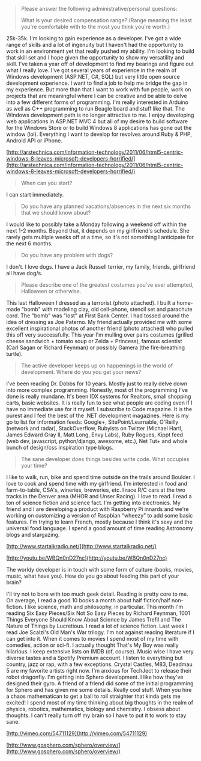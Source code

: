 > Please answer the following administrative/personal questions:
> 
> What is your desired compensation range? (Range meaning the least you're comfortable with to the most you think you're worth.)

25k-35k.  I'm looking to gain experience as a developer.  I've got a wide range of skills and a lot of ingenuity but I haven't had the opportunity to work in an environment yet that really pushed my ability. I'm looking to build that skill set and I hope given the opportunity to show my versatility and skill.  I've taken a year off of development to find my bearings and figure out what I really love.  I've got several years of experience in the realm of Windows development (ASP.NET, C#, SQL) but very little open source development experience.  I want to find a job to help me bridge the gap in my experience.  But more than that I want to work with fun people, work on projects that are meaningful where I can be creative and be able to delve into a few different forms of programming.  I'm really interested in Arduino as well as C++ programming to run Beagle board and stuff like that.  The Windows development path is no longer attractive to me.  I enjoy developing web applications in ASP.NET MVC 4 but all of my desire to build software for the Windows Store or to build Windows 8 applications has gone out the window (lol).  Everything I want to develop for revolves around Ruby & PHP, Android API or iPhone.

[http://arstechnica.com/information-technology/2011/06/html5-centric-windows-8-leaves-microsoft-developers-horrified/](http://arstechnica.com/information-technology/2011/06/html5-centric-windows-8-leaves-microsoft-developers-horrified/)

> When can you start?

I can start immediately.

> Do you have any planned vacations/absences in the next six months that we should know about?

I would like to possibly take a Monday following a weekend off within the next 1-2 months.  Beyond that, it depends on my girlfriend's schedule.  She rarely gets multiple weeks off at a time, so it's not something I anticipate for the next 6 months.

> Do you have any problem with dogs?

I don't.  I love dogs.  I have a Jack Russell terrier, my family, friends, girlfriend all have dog/s.

> Please describe one of the greatest costumes you've ever attempted, Halloween or otherwise.

This last Halloween I dressed as a terrorist (photo attached).  I built a home-made "bomb" with modeling clay, old cell-phone, stencil set and parachute cord.  The "bomb" was "lost" at First Bank Center.  I had tossed around the idea of dressing as Joe Paterno.  My friend actually provided me with some excellent inspirational photos of another friend (photo attached) who pulled this off very successfully.  This year I'm mulling over pairs costumes (grilled cheese sandwich + tomato soup or Zelda + Princess), famous scientist (Carl Sagan or Richard Feynman) or possibly Gamera (the fire-breathing turtle).

> The active developer keeps up on happenings in the world of development. Where do you you get your news?

I've been reading Dr. Dobbs for 10 years.  Mostly just to really delve down into more complex programming.  Honestly, most of the programming I've done is really mundane.  It's been IDX systems for Realtors, small shopping carts, basic websites.  It is really fun to see what people are coding even if I have no immediate use for it myself.  I subscribe to Code magazine.  It is the purest and I feel the best of the .NET development magazines.  Here is my go to list for information feeds: Google+, SitePoint/Learnable, O'Reilly (network and radar), StackOverflow, Rubyists on Twitter (Michael Hartl, James Edward Gray II, Matt Long, Envy Labs), Ruby Rogues, Kippt feed (web dev, javascript, python/django, awesome, etc.), Net Tut+ and whole bunch of design/css inspiration type blogs.

> The sane developer does things besides write code. What occupies your time?

I like to walk, run, bike and spend time outside on the trails around Boulder.  I love to cook and spend time with my girlfriend.  I'm interested in food and farm-to-table, CSA's, wineries, breweries, etc.  I race R/C cars at the two tracks in the Denver area (MHOR and Unser Racing).  I love to read.  I read a ton of science fiction and science fact.  I'm getting into electronics.  My friend and I are developing a product with Raspberry Pi innards and we're working on customizing a version of Raspbian “wheezy” to add some basic features.  I'm trying to learn French, mostly because I think it's sexy and the universal food language.  I spend a good amount of time reading Astronomy blogs and stargazing.

[http://www.startalkradio.net/](http://www.startalkradio.net/)

[http://youtu.be/WBQn0nD27nc](http://youtu.be/WBQn0nD27nc)

The worldy developer is in touch with some form of culture (books, movies, music, what have you). How do you go about feeding this part of your brain?

I'll try not to bore with too much geek detail.  Reading is pretty core to me.  On average, I read a good 10 books a month about half fiction/half non-fiction.  I like science, math and philosophy, in particular.  This month I'm reading Six Easy Pieces/Six Not So Easy Pieces by Richard Feynman, 1001 Things Everyone Should Know About Science by James Trefil and The Nature of Things by Lucretious.  I read a lot of science fiction.  Last week I read Joe Scalzi's Old Man's War trilogy.  I'm not against reading literature if I can get into it.  When it comes to movies I spend most of my time with comedies, action or sci-fi.  I actually thought That's My Boy was really hilarious.  I keep extensive lists on IMDB (of, course).  Music wise I have very diverse tastes and a Spotify Premium account.  I listen to everything but country, jazz or rap, with a few exceptions.  Crystal Castles, M83, Deadmau 5 are my favorite artists right now.  I'm anxious for TechJect to release their robot dragonfly.  I'm getting into Sphero development.  I like how they've designed their gyro.  A friend of a friend did some of the initial programming for Sphero and has given me some details.  Really cool stuff.  When you hire a chaos mathematican to get a ball to roll straighter that kinda gets me excited!  I spend most of my time thinking about big thoughts in the realm of physics, robotics, mathematics, biology and chemistry.  I obsess about thoughts.  I can't really turn off my brain so I have to put it to work to stay sane.

[http://vimeo.com/54711129](http://vimeo.com/54711129)

[http://www.gosphero.com/sphero/overview/](http://www.gosphero.com/sphero/overview/)